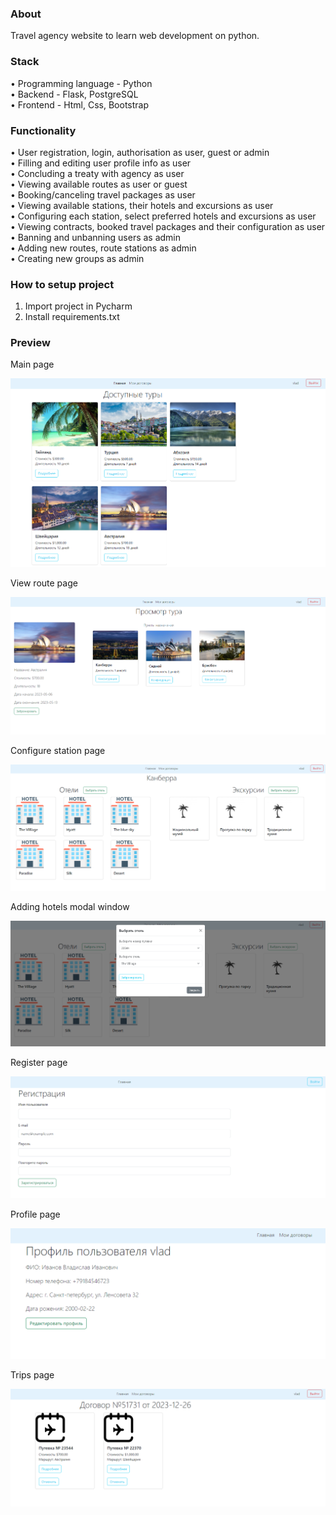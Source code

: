 ### About
Travel agency website to learn web development on python.

### Stack

• Programming language - Python \
• Backend - Flask, PostgreSQL \
• Frontend - Html, Css, Bootstrap

### Functionality
• User registration, login, authorisation as user, guest or admin \
• Filling and editing user profile info as user\
• Concluding a treaty with agency as user \
• Viewing available routes as user or guest \
• Booking/canceling travel packages as user \
• Viewing available stations, their hotels and excursions as user \
• Configuring each station, select preferred hotels and excursions as user \
• Viewing contracts, booked travel packages and their configuration as user \
• Banning and unbanning users as admin \
• Adding new routes, route stations as admin \
• Creating new groups as admin

### How to setup project
1. Import project in Pycharm
2. Install requirements.txt

### Preview
Main page
<p align="center">
  <img src="/images/mainPage.png" />
</p>

View route page
<p align="center">
  <img src="/images/viewRoute.png" />
</p>

Configure station page
<p align="center">
  <img src="/images/configureStation.png" />
</p>

Adding hotels modal window
<p align="center">
  <img src="/images/addHotels.png" />
</p>

Register page
<p align="center">
  <img src="/images/registerPage.png" />
</p>

Profile page
<p align="center">
  <img src="/images/profile.png" />
</p>

Trips page
<p align="center">
  <img src="/images/trips.png" />
</p>